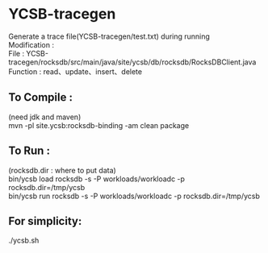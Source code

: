 # YCSB-tracegen
Generate a trace file(YCSB-tracegen/test.txt) during running
<br>Modification :
<br>File : YCSB-tracegen/rocksdb/src/main/java/site/ycsb/db/rocksdb/RocksDBClient.java</br>
Function : read、update、insert、delete

## To Compile :
(need jdk and maven)
<br>mvn -pl site.ycsb:rocksdb-binding -am clean package</br>

## To Run :
(rocksdb.dir : where to put data)
<br>bin/ycsb load rocksdb -s -P workloads/workloadc -p rocksdb.dir=/tmp/ycsb</br>
bin/ycsb run rocksdb -s -P workloads/workloadc -p rocksdb.dir=/tmp/ycsb

## For simplicity:
./ycsb.sh
